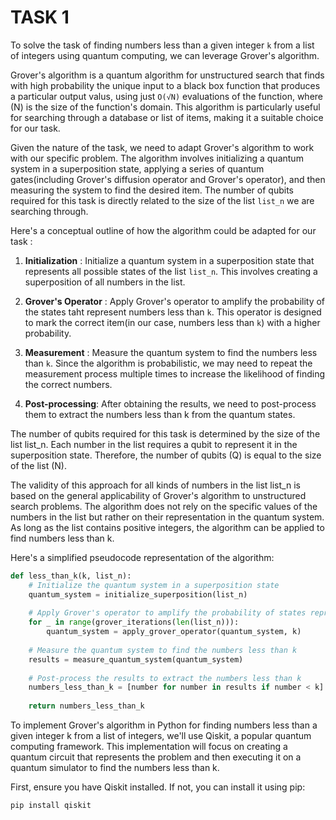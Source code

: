# TASK 1

To solve the task of finding numbers less than a given integer ```k``` from a list of integers using quantum computing, we can leverage Grover's algorithm.

Grover's algorithm is a quantum algorithm for unstructured search that finds with high probability the unique input to a black box function that produces a particular output valus, using just ```O(√N)``` evaluations of the function, where (N) is the size of the function's domain. This algorithm is particularly useful for searching through a database or list of items, making it a suitable choice for our task. 

Given the nature of the task, we need to adapt Grover's algorithm to work with our specific problem. The algorithm involves initializing a quantum system in a superposition state, applying a series of quantum gates(including Grover's diffusion operator and Grover's operator), and then measuring the system to find the desired item. The number of qubits required for this task is directly related to the size of the list ```list_n``` we are searching through.

Here's a conceptual outline of how the algorithm could be adapted for our task : 

1. <b>Initialization</b> : Initialize a quantum system in a superposition state that represents all possible states of the list ```list_n```. This involves creating a superposition of all numbers in the list.

2. <b>Grover's Operator</b> : Apply Grover's operator to amplify the probability of the states taht represent numbers less than ```k```. This operator is designed to mark the correct item(in our case, numbers less than ```k```) with a higher probability. 

3. <b>Measurement</b> : Measure the quantum system to find the numbers less than ```k```. Since the algorithm is probabilistic, we may need to repeat the measurement process multiple times to increase the likelihood of finding the correct numbers.

4. <b>Post-processing</b>: After obtaining the results, we need to post-process them to extract the numbers less than k from the quantum states.


The number of qubits required for this task is determined by the size of the list list_n. Each number in the list requires a qubit to represent it in the superposition state. Therefore, the number of qubits (Q) is equal to the size of the list (N).

The validity of this approach for all kinds of numbers in the list list_n is based on the general applicability of Grover's algorithm to unstructured search problems. The algorithm does not rely on the specific values of the numbers in the list but rather on their representation in the quantum system. As long as the list contains positive integers, the algorithm can be applied to find numbers less than k.

Here's a simplified pseudocode representation of the algorithm:

```py
def less_than_k(k, list_n):
    # Initialize the quantum system in a superposition state
    quantum_system = initialize_superposition(list_n)
    
    # Apply Grover's operator to amplify the probability of states representing numbers less than k
    for _ in range(grover_iterations(len(list_n))):
        quantum_system = apply_grover_operator(quantum_system, k)
    
    # Measure the quantum system to find the numbers less than k
    results = measure_quantum_system(quantum_system)
    
    # Post-process the results to extract the numbers less than k
    numbers_less_than_k = [number for number in results if number < k]
    
    return numbers_less_than_k
```

To implement Grover's algorithm in Python for finding numbers less than a given integer k from a list of integers, we'll use Qiskit, a popular quantum computing framework. This implementation will focus on creating a quantum circuit that represents the problem and then executing it on a quantum simulator to find the numbers less than k.

First, ensure you have Qiskit installed. If not, you can install it using pip:
```bash
pip install qiskit
```